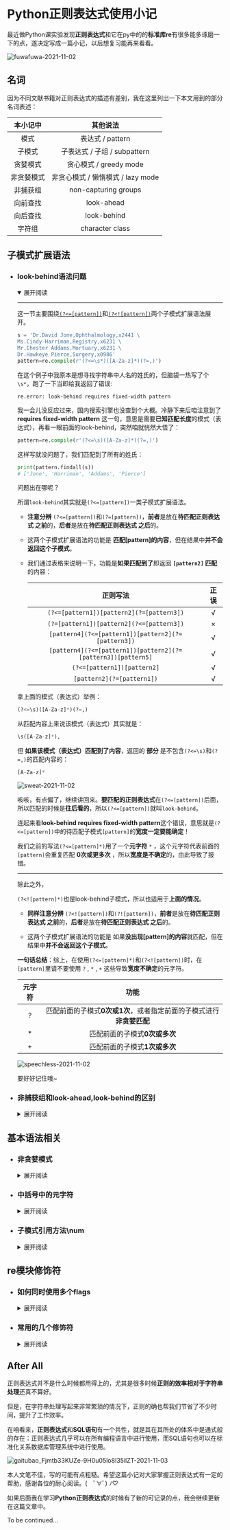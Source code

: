 # Python正则表达式使用小记
最近做Python课实验发现**正则表达式**和它在py中的的**标准库re**有很多能多琢磨一下的点，遂决定写成一篇小记，以后想复习能再来看看。  

![fuwafuwa-2021-11-02](https://cdn.jsdelivr.net/gh/cat-note/bottleassets@latest/img/fuwafuwa-2021-11-02.gif)  

## 名词  

因为不同文献书籍对正则表达式的描述有差别，我在这里列出一下本文用到的部分名词表述：  

|本小记中|其他说法|
|:---:|:---:|
|模式|表达式 / pattern|
|子模式|子表达式 / 子组 / subpattern|
|贪婪模式|贪心模式 / greedy mode|
|非贪婪模式|非贪心模式 / 懒惰模式 / lazy mode |
|非捕获组|non-capturing groups|
|向前查找|look-ahead|
|向后查找|look-behind|
|字符组|character class|

## 子模式扩展语法  

* ### look-behind语法问题  

    <details open>
    <summary>展开阅读</summary>

    ----

    这一节主要围绕<a href='#lookBehindIf'>```(?<=[pattern])```</a>和<a href='#lookBehindIfNot'>```(?<![pattern])```</a>两个子模式扩展语法展开。

    ```python
    s = 'Dr.David Jone,Ophthalmology,x2441 \
    Ms.Cindy Harriman,Registry,x6231 \
    Mr.Chester Addams,Mortuary,x6231 \
    Dr.Hawkeye Pierce,Surgery,x0986'
    pattern=re.compile(r'(?<=\s*)([A-Za-z]*)(?=,)')
    ```

    在这个例子中我原本是想寻找字符串中人名的姓氏的，但脑袋一热写了个```\s*```，跑了一下当即给我返回了错误:  

    ```re.error: look-behind requires fixed-width pattern```  

    我一会儿没反应过来，国内搜索引擎也没查到个大概。冷静下来后咱注意到了 **requires fixed-width pattern** 这一句，意思是需要**已知匹配长度**的模式（表达式），再看一眼前面的look-behind，突然咱就恍然大悟了：  

    ```python
    pattern=re.compile(r'(?<=\s)([A-Za-z]*)(?=,)')
    ```

    这样写就没问题了，我们匹配到了所有的姓氏：

    ```python
    print(pattern.findall(s))
    # ['Jone', 'Harriman', 'Addams', 'Pierce']
    ```    
    
    <a id='lookBehindIf'>问题出在哪呢？</a>  

    所谓```look-behind```其实就是```(?<=[pattern])```一类子模式扩展语法。

    * **注意分辨** ```(?<=[pattern])```和```(?=[pattern])```，**前者**是放在**待匹配正则表达式 之前**的，**后者**是放在**待匹配正则表达式 之后**的。

    * 这两个子模式扩展语法的功能是 **匹配[pattern]的内容**，但在结果中**并不会返回这个子模式**。
    
    * 我们通过表格来说明一下，功能是**如果匹配到了**即返回 **```[pattern2]``` 匹配** 的内容：  

        | 正则写法 | 正误 |
        |:---:|:----:|
        |```(?<=[pattern1])[pattern2](?=[pattern3])```|√|
        |```(?=[pattern1])[pattern2](?<=[pattern3])```|×|
        |```[pattern4](?<=[pattern1])[pattern2](?=[pattern3])```|√|
        |```[pattern4](?<=[pattern1])[pattern2](?=[pattern3])[pattern5]```|√|
        |```(?<=[pattern1])[pattern2]```|√|
        |```[pattern2](?=[pattern1])```|√|


    
    拿上面的模式（表达式）举例：  

    ```python
    (?<=\s)([A-Za-z]*)(?=,)
    ```  

    从匹配内容上来说该模式（表达式）其实就是：

    ```python
    \s([A-Za-z]*),
    ```  

    但 **如果该模式（表达式）匹配到了内容**，返回的 **部分** 是不包含```(?<=\s)```和```(?=,)```的匹配内容的：  

    ```python
    [A-Za-z]*
    ``` 

    ![sweat-2021-11-02](https://cdn.jsdelivr.net/gh/cat-note/bottleassets@latest/img/sweat-2021-11-02.jpg)  

    咳咳，有点偏了，继续讲回来。**要匹配的正则表达式**在```(?<=[pattern])```后面，所以匹配的时候是**往后看的**，所以```(?<=[pattern])```就叫```look-behind```。  

    连起来看**look-behind requires fixed-width pattern**这个错误，意思就是```(?<=[pattern])```中的待匹配子模式```[pattern]```的**宽度一定要能确定**！  

    我们之前的写法```(?<=[pattern]*)```用了一个**元字符** ```*``` ，这个元字符代表前面的```[pattern]```会重复匹配 **0次或更多次** ，所以**宽度是不确定**的，由此导致了报错。  

    -----

    <a id='lookBehindIfNot'>除此之外，</a>

    ```(?<![pattern]*)```也是look-behind子模式，所以也适用于**上面的情况**。

    * **同样注意分辨** ```(?<![pattern])```和```(?![pattern])```，**前者**是放在**待匹配正则表达式 之前**的，**后者**是放在**待匹配正则表达式 之后**的。

    * 这两个子模式扩展语法的功能是 如果**没出现[pattern]的内容**就匹配，但在结果中**并不会返回这个子模式**。


    **一句话总结**：综上，在使用```(?<=[pattern]*)```和```(?<![pattern])```时，在```[pattern]```里请不要使用 ```?``` , ```*``` , ```+``` 这些导致**宽度不确定**的元字符。  

    |元字符|功能|
    |:---:|:---:|
    |?|	匹配前面的子模式**0次或1次**，或者指定前面的子模式进行**非贪婪匹配**|
    |*|匹配前面的子模式**0次或多次**|
    |+|匹配前面的子模式**1次或多次**|

    ![speechless-2021-11-02](https://cdn.jsdelivr.net/gh/cat-note/bottleassets@latest/img/speechless-2021-11-02.jpg)  

    要好好记住哦~
    </details>

* ### 非捕获组和look-ahead,look-behind的区别  

    <details>
    <summary>展开阅读</summary>

    ------

    在子模式扩展语法中非捕获组(non-capturing group)写作```(?:[pattern])```，look-ahead是向前查找，look-behind是向后查找，我们列张表：

    |英文术语|中文术语|模式|
    |:---:|:---:|:---:|
    |正向向后查找|positive look-behind|```(?<=)```|
    |正向向前查找|positive look-ahead|```(?=)```|
    |负向向后查找|negative look-behind|```(?<!)```|
    |负向向前查找|negative look-ahead|```(?!)```|

    **正向**和**负向**指的分别是 ```出现则匹配``` 和 ```不出现则匹配```。

    在上面一节里我们已经谈了一下```look-ahead```和```look-behind```，现在又出现个非捕获组。  

    非捕获组```(?:[pattern])```的功能是匹配```[pattern]```，但不会记录这个组，整个例子看看：  

    ```python
    import re
    s = 'Cake is better than potato'
    pattern = re.compile(r'(?:is\s)better(\sthan)')
    print(pattern.search(s).group(0))
    # is better than
    print(pattern.search(s).group(1))
    # than
    ```
    
    ```Match对象```的```group(num/name)```方法返回的是对应组的内容，子模式序号从**1**开始。```group(0)```返回的是**整个模式**的匹配内容（is better than），而```group(1)```返回的是**第1个子模式**的内容（than）。  

    这里可以发现第1个子模式对应的是```(\sthan)```而不是```(?:is\s)```，也就是说```(?:is\s)```这个组**未被捕获**（没有被记录）  

    问题来了，positive look-ahead（正向向前查找）```(?=[pattern])``` 和 positive look-behind（正向向后查找）```(?<=[pattern])``` 是 **出现[pattern]则匹配，但并不返回该子模式匹配的内容**，它们和```(?:[pattern])```有什么区别呢？  

    拿下面这段代码的执行结果来列表：  

    ```python
    import re
    s = 'Cake is better than potato'
    pattern = re.compile(r'(?:is\s)better(\sthan)')
    pattern2 = re.compile(r'(?<=is\s)better(\sthan)')
    ```

    |子模式扩展语法|pattern.group(0)|pattern.group(1)|
    |:---:|:---:|:---:|
    |(?:[subpattern])|is better than| 空格than|
    |(?<=[subpattern])|better than| 空格than|

    ![idontunderstand-2021-11-03](https://cdn.jsdelivr.net/gh/cat-note/bottleassets@latest/img/idontunderstand-2021-11-03.jpg)

    根据上面的结果总结一下：  

    1. ```(?<=[pattern])```和```(?=[pattern])```是匹配到了[pattern]**不会返回、亦不会记录（捕获）[pattern]子模式**，所以在上面例子中整个模式的匹配结果中没有 ```is空格```。

    2. ```(?:[pattern])```是匹配到了[pattern]**会返回，但不会记录（捕获）[pattern]子模式**，所以在上面例子中整个的匹配结果中有 ```is空格```。

    3. ```(?:[pattern])```，```(?<=[pattern])```，```(?=[pattern])``` 的共同点是 **都不会记录[pattern]子模式（子组）**，所以上面例子中```group(1)```找到的**第1个组**的内容是```(\sthan)```匹配到的```空格than```。

    </details>


## 基本语法相关  

* ### 非贪婪模式  

    <details>
    <summary>展开阅读</summary>

    ------

    要实现找出**字符串中人名姓氏和对应的电话分机码**，我会这样写：  

    ```python
    import re
    s = 'Dr.David Jone,Ophthalmology,x2441 \
    Ms.Cindy Harriman,Registry,x6231 \
    Mr.Chester Addams,Mortuary,x6231 \
    Dr.Hawkeye Pierce,Surgery,x0986'
    pattern = re.compile(r'(?<=\s)([A-Za-z]*)(?=,).*?(?<=x)(\d{4})')
    print(pattern.findall(s))
    # [('Jone', '2441'), ('Harriman', '6231'), ('Addams', '6231'), ('Pierce', '0986')]
    ```

    主要思路是**前面的模式**根据空格和逗号先匹配到姓，**后面的模式**通过x开头和```\d{4}```匹配到四位电话分机码。

    **前面和后面**的模式之间我最开始写的是```.*```，```*```元字符会将```.```的匹配重复0次或多次，然后我们就得到了这样的匹配结果：```[('Jone', '0986')]```（直接一步到位了喂！(#`O′)  

    元字符表我好歹还是看了几次的，能制止这种贪婪匹配的符号就是```?```了，但因为我记得```?```非贪婪的表现是```匹配尽可能短的字符串```，再想了一下```*```元字符重复匹配次数最少不是0次嘛！那这问号可不能加在```.*```后面了！  

    然后我就试了下面几种：

    ```
    (?<=\s)([A-Za-z]*)(?=,).*(?<=x)(\d{4})?
    (?<=\s)([A-Za-z]*)(?=,).*(?<=x)?(\d{4})?
    (?<=\s)([A-Za-z]*)(?=,).*(?<=x)?(\d{4})
    (?<=\s)([A-Za-z]*)(?=,).*(?<=x)(\d{4})\s
    (?<=\s)([A-Za-z]*)(?=,).*(?<=x)(\d{4})?\s
    ```

    当然这些模式匹配的结果都没能如我愿，实在忍不住了，我还是把中间部分改成了```.*?```，然后就成了！  

    ![wahhhhh-2021-11-03](https://cdn.jsdelivr.net/gh/cat-note/bottleassets@latest/img/wahhhhh-2021-11-03.jpg)  

    ```
    (?<=\s)([A-Za-z]*)(?=,).*?(?<=x)(\d{4})
    ```

    想了一下，原来所谓的 **匹配尽可能短**的字符串 **并不是**从元字符的功能角度上去说的。  

    就```2between1and3```这个字符串来说：

    * 如果我单独写一个```.*?```进行匹配，就会**匹配个寂寞**，  

    * 但如果我在两边加上限定：```\d+.*?\d+```（```.*?```匹配的内容必须在数字包夹之中），
    
    * 若为```.*```贪婪模式，匹配结果会是```between1and```，但正因为是```.*?非贪婪模式```，匹配的是 **结果字符串宽度更小** 的部分 ```between```。

    综上，非贪婪指的是在 **符合当前模式的情况下** 使得最终匹配结果 **尽可能地短**。 
    
    在使用非贪婪模式```?```符号时要考虑 **语境** ，结合上下文去设计功能。

    </details>

* ### 中括号中的元字符  

    <details>
    <summary>展开阅读</summary>

    ------

    写这一节是因为Python课老师说中括号[]里的元字符都只是被当作普通字符来看待了，然鹅，在做实验的时候我发现并不是这样。(・ε・｀)    

    看看这个**匹配单个Python标识符**的正则表达式：  

    ```python
    ^\D[\w]*
    # Python标识符开头不能是数字
    ```

    这个模式能顺利匹配```hello_world2```，```_hey_there```这一类字符串。等等，这样的话不就代表```\w```这种元字符可以在```[]```中用了嘛！  

    我们再试试这些：
    ```python
    ^\D[z\wza]* # 仍然可以匹配标识符，\w真的起了作用
    ^\D[z\dza]* # 可以匹配 hz2333a，\d也起了作用
    ^\D[z\nza]* # 可以匹配到带换行符的 hz\naaa，\n也起了作用
    ```

    很容易能发现```\w```，```\s```，```\n```，```\v```，```\t```，```\r```一类元字符其实都是可以在中括号```[]```中正常发挥 **元字符的作用** 的，其他还有```\b```等元字符。在**中括号中**使用他们无非是 **有没有意义** 的问题，Python并不会报错。  

    ![thinking-2021-11-03](https://cdn.jsdelivr.net/gh/cat-note/bottleassets@latest/img/thinking-2021-11-03.jpg)

    那么再试试这些吧：  

    ```python
    ^\D[\w+]* # 能匹配到 hello+world  
    ^\D[\w+*]* # 能匹配到 hello+world*2
    ^\D[\w+*?]* # 能匹配到 hello+wo?rld*2
    ^\D[(\w+*)]* # 能匹配到 hello+(world)*2
    ^\D[(\w{1,3}+*)]* # 能匹配到 hello+(world)*2,{1,3}  
    ^\D[\w$]* # 能匹配到 hello$world
    ^\D[\(\w\*\?\\)\$]* # 能匹配到hello$wor\ld*?  
    ```

    到了这里，我发现老师说的在```[]```中**被当作普通字符**的元字符只是一部分罢了，主要是 ```*```，```?```，```+```，```{}```，```()```，```$``` 这些元字符。  

    从上面的例子可以看出来，中括号里这些元字符相当于： ```\*```，```\?```，```\+```，```\{\}```，```\(\)```，```\$``` 

    **适用于**中括号```[]```的元字符主要有两个：```^``` 逆向符，```-``` 范围指定符，比如：

    ```
    [^a-z]
    ```  

    匹配的就是a-z小写字母集**之外**的随意一个字符。

    **总结**一下：

    1. ```\w```，```\s```，```\n```，```\v```，```\t```，```\r```，... **一类**元字符与其相反意义（例如```\w```对```\W```）的元字符是完全可以使用在```[]```中的，无非是有没有意义的问题。  

    2.  ```*```，```?```，```+```，```{}```，```()```，```$``` ，... **一类**其他符号元字符也可以使用在```[]```中，全被当作 **普通字符** 对待。  

    3. 中括号里用上述的元字符Python都**不会报错**，请放心~₍₍٩( ᐛ )۶₎₎  

    </details>

* ### 子模式引用方法\num  

    <details>
    <summary>展开阅读</summary>

    -------

    教材上列子模式功能时提了一下```\num```这个用法，但真的只是提了一下：

    > 此处的num是指一个表示子模式序号的正整数。例如，"(.)\1"匹配两个连续的相同字符  

    ![whattheheck-2021-11-03](https://cdn.jsdelivr.net/gh/cat-note/bottleassets@latest/img/whattheheck-2021-11-03.jpg)  

    刚开始我是真没懂这是啥意思，以为是重复引用前面的子模式：  

    ```python
    (\d)[A-Za-z_]+\1
    ```

    我试过用这个模式去对```12hello3```这个字符串进行匹配，然后返回了个寂寞...  

    什么gui，这里的```\1```难道不是重复```(\d)```再匹配个数字吗？  

    随后我改了一下待匹配字符串，就有结果了：  

    | 待匹配Str | 匹配结果 |
    |:---:|:---:|
    |12hello3| None|
    |12hello1|12hello1|
    |12hello2|2hello2|

    好家伙，原来```\num```引用的 **不是子模式本身**，而是 **已知子模式的匹配结果**  

    上面的例子中```(\d)```是**第1个**子模式，匹配结果如果是 **2**，那么后面```\1```的地方也一定要是 **2** 才会进行匹配，我们再来几个例子：  

    ```python
    (\d)(\d)[A-Za-z_]+\2\1 # 能匹配到 34hello43
    (\d)(\d)[A-Za-z_]+\1world\2 # 能匹配到 34hello3world4
    (\d)(\d)[A-Za-z_]+\1*world\2 # 能匹配到 34hello33333world4  
    ```  

    简单总结：

    1. ```\num``` 引用的是**对应的子模式匹配的结果**，注意这里只能是子模式的序号。  

    2. 子模式的序号 **从1开始**。

    3. 如果你需要**引用子模式**，可以用子模式扩展语法```(?<子模式名>)```和```(?=子模式名)```，例如：   

        ```python
        import re
        s = '34hello33333world4'
        pattern = re.compile(r'(?P<f>\d)(\d)[A-Za-z_]+(?P=f)*world\2')
        print(pattern.match(s).group(0))
        # 能匹配到 34hello33333world4
        ```

    4. 在中括号```[]```中```\num```是没有效果的（和上一节来一波联动）。  

    </details>

## re模块修饰符

* ### 如何同时使用多个flags    

    <details>
    <summary>展开阅读</summary>

    -------

    像```re.compile```，```re.search```，```re.match```，```re.findall```这几个函数都允许修饰符flags作为参数，我们拿```re.compile```举例：  

    ```python
    import re
    s='''Hello line1
    hello line2
    hello line3
    '''
    pattern=re.compile('^hElLo',re.I)
    print(pattern.findall(s))
    ```

    这不得劲啊！我想进行```多行匹配```又想保证```忽略大小写```怎么办？(￣▽￣)"  

    彳亍，那就这样写！  

    ```python
    pattern=re.compile('^hElLo',re.I | re.M)
    ```

    这里的 ```|``` 可以称作一个 ```管道符(似乎是Shell里的叫法)```。名字啥的倒无所谓了，使用了这个符号我们就能使用多个标志啦！（虽然通常情况下不会使用超过两个）  

    我口味刁钻，我偏不用 ```|``` 符，哼！(￢︿￢)

    好啊，没问题啊！那我们先去子模式买点**扩展语法**!  

    ![noproblemo-2021-11-03](https://cdn.jsdelivr.net/gh/cat-note/bottleassets@latest/img/noproblemo-2021-11-03.jpg)  

    在Python里还有个子模式扩展语法可以给**整个模块应用**多个修饰符(flags)，它就是 ```(?修饰符们)```：  

    ```python
    pattern=re.compile('(?im)^hElLo') # i->忽略大小写，m->多行匹配
    pattern=re.compile('(?sm)^hElLo') # s->换行符识别，m->多行匹配
    ```

    值得注意的是这个子模式扩展语法请最好放在 **整个模式的最前面**，不然Python会报“不建议”提示：```DeprecationWarning: Flags not at the start of the expression```.  

    </details>

* ### 常用的几个修饰符  

    <details>
    <summary>展开阅读</summary>

    -------

    |修饰符|功能|
    |:---:|:---:|
    |re.S|让元字符```.```支持换行符```\n```|
    |re.M|对多行进行匹配，对元字符```^```和```$```有影响|
    |re.I|匹配时忽略大小写|
    |re.X|允许模式中有空格和多行，方便阅读|

    注：Python3里面**没有re.U**。

    在举例之前先来个记忆方法：

    * ```re.S```和元字符```.```有关，可以背```.S```，扩写成单词背成```DOT SEARCH```，代表这个匹配和点元字符有关。  

    * ```re.I```是忽略大小写，直接字面意思背成```IGNORE CASE```即可。

    * ```re.M```是多行匹配，也可以直接字面意思背成```MULTILINE```。

    * ```re.X```嘛...想不到了，就死背吧(ノへ￣、)  

    先从```re.I```开始，这一个其实就是让模式**忽略大小写去进行匹配**：  

    ```python
    import re
    s='''Hello line1
    hello line2
    hello line3
    '''
    pattern=re.compile('hElLo')
    print(pattern.findall(s)) # []
    pattern2=re.compile('hElLo',re.I)
    print(pattern2.findall(s)) # ['Hello', 'hello', 'hello']  
    ```

    -----

    ```re.M```的话主要影响了两个元字符的匹配：```^```开头匹配和```$```尾部匹配  

    普通情况下，```^```匹配整个字符串的开头，而```$```匹配的是 **单行字符串的末尾** 或者 **多行字符串中最后一行的结尾**。  

    但使用了```re.M```后，对于**多行字符串**来说，```^```不仅匹配了字符串的开头，还 **匹配了每一行的开头**；而```$```也匹配了 **每一行的结尾和字符串的结尾**，接下来举几个例子：  

    ![makeexample-2021-11-03](https://cdn.jsdelivr.net/gh/cat-note/bottleassets@latest/img/makeexample-2021-11-03.jpg)  

    ```python
    import re
    s='''Hello line1
    hello line2
    hello line3
    '''
    print( re.findall('^hElLo\slINe\d',s,re.I) )
    # ['Hello line1']
    print( re.findall('hElLo\slINe\d$',s,re.I) )
    # ['hello line3']
    print( re.findall('^hElLo\slINe\d$',s,re.I) )
    # []

    print( re.findall('^hElLo\slINe\d',s,re.I | re.M) )
    # ['Hello line1', 'hello line2', 'hello line3']
    print( re.findall('hElLo\slINe\d$',s,re.I | re.M) )
    # ['Hello line1', 'hello line2', 'hello line3']
    print( re.findall('^hElLo\slINe\d$',s,re.I | re.M) )
    # ['Hello line1', 'hello line2', 'hello line3']
    ```

    ------

    ```re.S```让元字符 ```.``` 能匹配包括换行符```\n```在内的 **所有字符**！

    **默认情况**下元字符 ```.``` 只能匹配**除换行符\n以外**的任意字符。  

    例子：  

    ```python
    import re
    s='''Hello line1
    hello line2
    hello line3
    '''
    print( re.findall('line(.*)hello',s) )
    # []
    print( re.findall('line(.*)hello',s,re.S) )
    # ['1\nhello line2\n']
    print( re.findall('line(.*?)hello',s,re.S) )
    # ['1\n', '2\n']
    ```

    ------

    ```re.X```是一个**能增加正则表达式可读性**的修饰符，让写正则变得更优雅~ ヽ(✿ﾟ▽ﾟ)ノ  

    ![elegant-2021-11-03](https://cdn.jsdelivr.net/gh/cat-note/bottleassets@latest/img/elegant-2021-11-03.jpg)  

    我们先直接上例子：  

    ```python
    import re
    s = 'Dr.David Jone,Ophthalmology,x2441 \
    Ms.Cindy Harriman,Registry,x6231 \
    Mr.Chester Addams,Mortuary,x6231 \
    Dr.Hawkeye Pierce,Surgery,x0986'
    pattern = re.compile(r'(?<=\s)([A-Za-z]*)(?=,).*?(?<=x)(\d{4})')
    print(pattern.findall(s))
    ```  

    正则越复杂，在单行里的可读性就越差，这不彳亍，我们要优雅！(￣_,￣ )，于是可以这样写：  

    ```python
    pattern = re.compile(r'''
    (?<=\s) # 根据空格匹配姓氏大概位置  
    ([A-Za-z]*) # 姓氏是由英文字母组成的
    (?=,) # 姓氏后面有个逗号  
    .*? # 匹配姓氏和电话分机号之间的内容
    (?<=x) # 找到电话分机号共同前缀x
    (\d{4}) # 电话分机号一律是4位
    ''', re.X)
    ```

    就差一个红酒杯🍷了有木有，优雅多了！可读性大幅增加o(*≧▽≦)ツ  

    由上面的例子可以看出，```re.X```忽略了多行模式中的**空白、换行和#等字符**。

    这里放一段官方文档对于```re.X```的描述：  

    >  Whitespace within the pattern is ignored, except when in a character class, or when preceded by an unescaped backslash, or within tokens like *?, (?: or (?P<...>. When a line contains a # that is not in a character class and is not preceded by an unescaped backslash, all characters from the leftmost such # through the end of the line are ignored.  

    也就是说空格的忽略也有**例外**：

    1. 当空格在字符组(character class)，也就是中括号```[]```里的时候，**不会**被忽略。  

        ```python
        import re
        s = '''Dr.David Jone,Ophthalmology,x2441 
        Ms.Cindy Harriman,Registry,x6231 
        Mr.Chester Addams,Mortuary,x6231 
        Dr.Hawkeye Pierce,Surgery,x0986'''
        # 我们用 不会忽略中括号内的空格 这个特性来匹配上面字符串中的人名，如Dr.David Jone

        print(re.findall(r'''
        ^[a-zA-Z.]*?
        [\w]* # 中括号里没有空格
        (?=,) 
        ''', s, re.X | re.M))
        # 一个都匹配不上

        print(re.findall(r'''
        ^[a-zA-Z.]*?
        [ \w]* # 中括号里有空格
        (?=,) 
        ''', s, re.X | re.M))
        # 能够匹配上:['Dr.David Jone', 'Ms.Cindy Harriman', 'Mr.Chester Addams', 'Dr.Hawkeye Pierce']
        ```

    2. 当模式中的**空格**前面有**转义斜杠```\```**，这个空格**不会**被忽略。

        ```python
        import re
        s = '''Dr.David Jone,Ophthalmology,x2441 
        Ms.Cindy Harriman,Registry,x6231 
        Mr.Chester Addams,Mortuary,x6231 
        Dr.Hawkeye Pierce,Surgery,x0986'''
        # 我们用 不会忽略中括号内的空格 这个特性来匹配上面字符串中的人名，如Dr.David Jone
        print(re.findall(r'''
        ^[a-zA-Z.]*?
        # 这儿只有个普通的空格
        [\w]* 
        (?=,) 
        ''', s, re.X | re.M))
        # 一个都匹配不上

        print(re.findall(r'''
        ^[a-zA-Z.]*?
        \ # 这儿有个被转义的空格
        [\w]* 
        (?=,) 
        ''', s, re.X | re.M))
        # 匹配上了：['Dr.David Jone', 'Ms.Cindy Harriman', 'Mr.Chester Addams', 'Dr.Hawkeye Pierce']
        ```

    3. 当空格在```*?```，```(?:```，```(?P<...>```这种语法里时，**不会**被忽略。经过测试，我觉得这一条和上一条转义不会被忽略其实是一个道理（官方文档也没写的很详细）。测试中，这样写不会被忽略：  

        ```
        \ *?
        (?:\ )
        (?P<...>\ )
        ```

        很明显能发现实际上还是 **空格转义**，当然也有可能是我理解错了。
        
    不管怎样，这样匹配空格的方法在实际操作中肯定是 **非常少用** 的，别人读这样的正则表达式时一眼望去还**真难发现哪个角落有个空格** (#`O′)  

    对于```#```注释符而言情况就要简单多了，在**模式中**只有两种情况```#```**不会**被忽略：  
    1. ```#```存在于字符组(character class)，也就是中括号```[]```里的时候。

    2. ```#```被反斜杠```\```转义。  

    </details>

## After All

正则表达式并不是什么时候都用得上的，尤其是很多时候**正则的效率相对于字符串处理**还真不算好。

但是，在字符串处理写起来非常繁琐的情况下，正则的确也帮我们节省了不少时间，提升了工作效率。  

在咱看来，**正则表达式**和**SQL语句**有一个共性，就是其在其所处的体系中是通式般的存在：正则表达式几乎可以在所有编程语言中进行使用，而SQL语句也可以在标准化关系数据库管理系统中进行使用。  

![gaitubao_Fjmtb33KUZe-9H0u05lo8I35ilZT-2021-11-03](https://cdn.jsdelivr.net/gh/cat-note/bottleassets@latest/img/gaitubao_Fjmtb33KUZe-9H0u05lo8I35ilZT-2021-11-03.jpg)

本人文笔不佳，写的可能有点粗糙。希望这篇小记对大家掌握正则表达式有一定的帮助，感谢各位的耐心阅读。(　ﾟ∀ﾟ) ﾉ♡

如果后面我在学习**Python正则表达式**的时候有了新的可记录的点，我会继续更新在这篇文章中。

To be continued...